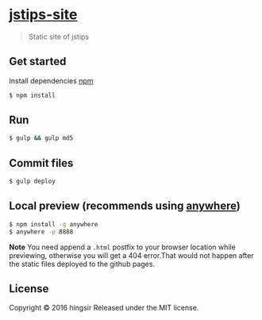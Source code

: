 # [jstips-site](https://hingsir.github.io/jstips-site/)

> Static site of jstips

## Get started

Install dependencies [npm](https://www.npmjs.com/)
```sh
$ npm install
```

## Run
```sh
$ gulp && gulp md5
```

## Commit files
```sh
$ gulp deploy
```

## Local preview (recommends using [anywhere](https://www.npmjs.com/package/anywhere))
```sh
$ npm install -g anywhere
$ anywhere -p 8888
```
**Note**
You need append a `.html` postfix to your browser location while previewing, otherwise you will get a 404 error.That would not happen after the static files deployed to the github pages.

## License

Copyright © 2016 hingsir
Released under the MIT license.
